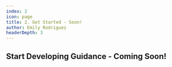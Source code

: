 ```yaml
---
index: 2
icon: page
title: 2. Get Started - Soon!
author: Emily Rodriguez
headerDepth: 3
---
```


## Start Developing Guidance - Coming Soon!